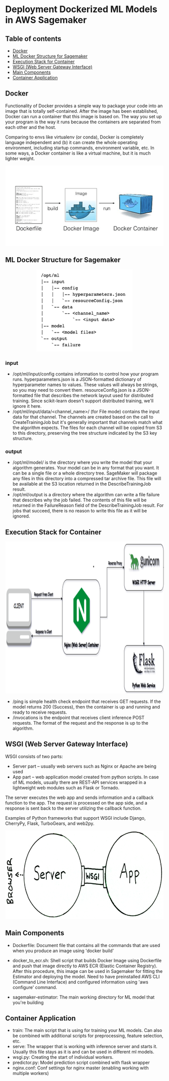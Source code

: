 # Deployment Dockerized ML Models in AWS Sagemaker


## Table of contents

* [Docker](#Docker)
* [ML Docker Structure for Sagemaker](#ML-Docker-Structure-for-Sagemaker)
* [Execution Stack for Container](#Execution-Stack-for-Container)
* [WSGI (Web Server Gateway Interface)](#WSGI (Web Server Gateway Interface))
* [Main Components](#Main-Components)
* [Container Application](#Container-Application)

## Docker

Functionality of Docker provides a simple way to package your code into an image that is totally self-contained. After the image has been established, Docker can run a container that this image is based on. The way you set up your program is the way it runs because the containers are separated from each other and the host.

Comparing to envs like virtualenv (or conda), Docker is completely language independent and (b) it can create the whole operating environment, including startup commands, environment variable, etc. In some ways, a Docker container is like a virtual machine, but it is much lighter weight. 


<p align="center">
  <img width="512" height="254" src=./imgs/docker.png>
</p>


## ML Docker Structure for Sagemaker

<p align="center">
  <img width="306" height="260" src=./imgs/structure.png>
</p>


### input
* /opt/ml/input/config contains information to control how your program runs. hyperparameters.json is a JSON-formatted dictionary of hyperparameter names to values. These values will always be strings, so you may need to convert them. resourceConfig.json is a JSON-formatted file that describes the network layout used for distributed training. Since scikit-learn doesn't support distributed training, we'll ignore it here.
* /opt/ml/input/data/<channel_name>/ (for File mode) contains the input data for that channel. The channels are created based on the call to CreateTrainingJob but it's generally important that channels match what the algorithm expects. The files for each channel will be copied from S3 to this directory, preserving the tree structure indicated by the S3 key structure.

### output
* /opt/ml/model/ is the directory where you write the model that your algorithm generates. Your model can be in any format that you want. It can be a single file or a whole directory tree. SageMaker will package any files in this directory into a compressed tar archive file. This file will be available at the S3 location returned in the DescribeTrainingJob result.
* /opt/ml/output is a directory where the algorithm can write a file failure that describes why the job failed. The contents of this file will be returned in the FailureReason field of the DescribeTrainingJob result. For jobs that succeed, there is no reason to write this file as it will be ignored.

## Execution Stack for Container

<p align="center">
  <img width="1222" height="481" src=./imgs/wsgi.png>
</p>

* /ping is simple health сheck endpoint that receives GET requests. If the model returns 200 (Success), then the container is up and running and ready to receive requests.
* /invocations is the endpoint that receives client inference POST requests. The format of the request and the response is up to the algorithm. 


## WSGI (Web Server Gateway Interface)

WSGI consists of two parts:

* Server part – usually web servers such as Nginx or Apache are being used
* App part – web application model created from python scripts. In case of ML models, usually there are REST-API services wrapped in a lightweight web modules such as Flask or Tornado.

The server executes the web app and sends information and a callback function to the app. The request is processed on the app side, and a response is sent back to the server utilizing the callback function.

Examples of Python frameworks that support WSGI include Django, CherryPy, Flask, TurboGears, and web2py.

<p align="center">
  <img width="1444" height="280" src=./imgs/server-app.png>
</p>

## Main Components

* Dockerfile: Document file that contains all the commands that are used when you produce an image using 'docker build'

* docker_to_ecr.sh: Shell script that builds Docker Image using Dockerfile and push that image directly to AWS ECR (Elastic Container Registry). After this procedure, this image can be used in Sagemaker for fitting the Estimator and deploying the model. Need to have preinstalled AWS CLI (Command Line Interface) and configured information using 'aws configure' command.

* sagemaker-estimator: The main working directory for ML model that you're building

## Container Application

* train: The main script that is using for training your ML models. Can also be combined with additional scripts for preprocessing, feature selection, etc.
* serve: The wrapper that is working with inference server and starts it. Usually this file stays as it is and can be used in different ml models.
* wsgi.py: Creating the start of individual workers.
* predictor.py: Model prediction script combined with flask wrapper 
* nginx.conf: Conf settings for nginx master (enabling working with multiple workers)


